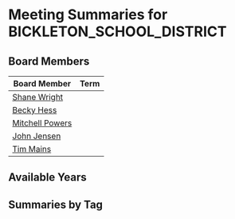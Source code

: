 # Meeting Summaries for BICKLETON_SCHOOL_DISTRICT

## Board Members

| Board Member       | Term           |
|--------------------|----------------|
| [Shane Wright](board_member_163.md) |  |
| [Becky Hess](board_member_164.md) |  |
| [Mitchell Powers](board_member_165.md) |  |
| [John Jensen](board_member_166.md) |  |
| [Tim Mains](board_member_167.md) |  |

## Available Years

## Summaries by Tag
